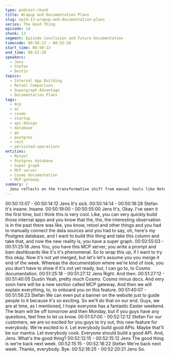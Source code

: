 ```yaml
---
type: podcast-chunk
title: Wrapup and Documentation Plans
slug: ep14-13-wrapup-and-documentation-plans
series: The Good Thing
episode: 14
chunk: 13
segment: Episode Conclusion and Future Documentation
timecode: 00:50:13 – 00:52:20
start_time: 00:50:13
end_time: 00:52:20
speakers:
  - Jens
  - Stefan
  - Dustin
topics:
  - Internal App Building
  - Retool Comparison
  - Supergraph Advantage
  - Documentation Plans
tags:
  - mcp
  - ai
  - cosmo
  - startup
  - api-design
  - database
  - go
  - postgres
  - rest
  - persisted-operations
entities:
  - Retool
  - Postgres database
  - Super graph
  - MCP server
  - Cosmo documentation
  - MCP gateway
summary: |
  Jens reflects on the transformative shift from manual tools like Retool to prompt-driven dashboard creation with super graphs and MCP. Dustin outlines documentation plans for the MCP gateway feature, while Stefan expresses excitement for customer adoption and suggests promotional strategies. They conclude with Easter weekend plans and the episode catchphrase.
---
```


00:50:13:07 - 00:50:14:12
Jens
It's sick.
00:50:14:14 - 00:50:18:28
Stefan
It's insane. Insane.
00:50:19:00 - 00:50:55:00
Jens
It's, Okay. I've seen it the first time, but I think this is very cool. Like, you can very quickly build
those internal apps and you know that the, the, the interesting observation is in the past there
was like, you know, retool and other things and you had to manually connect the data sources
and you had to say, oh, here's my Postgres database, and I want to build this thing and take this
column and take that, and now the new reality is, you have a super graph.
00:50:55:03 - 00:51:25:18
Jens
You, you have this MCP server, you write a prompt and bam dashboards like it's it's
phenomenal. So to wrap this up, if I want to try this okay. Now it's not yet merged, but let's let's
assume you you merge it end of the week. Whereas the documentation where we're kind of
look, you you don't have to show if it's not yet ready, but, I can go to, to Cosmo documentation.
00:51:25:18 - 00:51:27:12
Jens
Right. And then.
00:51:27:12 - 00:51:40:05
Dustin
Yeah, pretty much Cosmo. Cosmo minus docs. And very soon here will be a new section called
MCP gateway. And then we will explain everything, to, to onboard you on this feature.
00:51:40:07 - 00:51:56:23
Stefan
We can even put a banner on the website just to guide people to it because it's so exciting. So
we'll do that on our end. Guys, we are at time, as I mentioned, I hope everyone has a fantastic
Easter weekend. The team will be off tomorrow and then Monday, but if you guys have any
questions, feel free to let us know.
00:51:57:00 - 00:52:12:12
Stefan
For our customers, we are so excited for you guys to try out, this new feature for everybody.
We're excited to it. Let everybody build good APIs. Maybe that'll be our mantra. Let everybody
cook. Everyone should build a good API. And, Jens. What's the good thing?
00:52:12:15 - 00:52:15:12
Jens
The good thing is we're back next week.
00:52:15:15 - 00:52:18:22
Stefan
We're back next week. Thanks, everybody. Bye.
00:52:18:25 - 00:52:20:21
Jens
So.